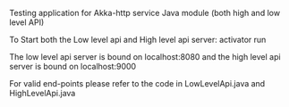 Testing application for Akka-http service Java module (both high and low level API)

To Start both the Low level api and High level api server:
activator run

The low level api server is bound on localhost:8080 and the high level api server is bound on localhost:9000

For valid end-points please refer to the code in LowLevelApi.java and HighLevelApi.java